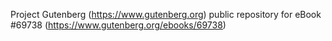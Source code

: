 Project Gutenberg (https://www.gutenberg.org) public repository for
eBook #69738 (https://www.gutenberg.org/ebooks/69738)

